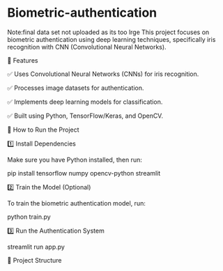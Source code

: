 # Biometric-authentication
Note:final data set not uploaded as its too lrge 
This project focuses on biometric authentication using deep learning techniques, specifically iris recognition with CNN (Convolutional Neural Networks).

📌 Features

✅ Uses Convolutional Neural Networks (CNNs) for iris recognition.

✅ Processes image datasets for authentication.

✅ Implements deep learning models for classification.

✅ Built using Python, TensorFlow/Keras, and OpenCV.

🚀 How to Run the Project

1️⃣ Install Dependencies

Make sure you have Python installed, then run:

pip install tensorflow numpy opencv-python streamlit

2️⃣ Train the Model (Optional)

To train the biometric authentication model, run:

python train.py

3️⃣ Run the Authentication System

streamlit run app.py

📂 Project Structure
